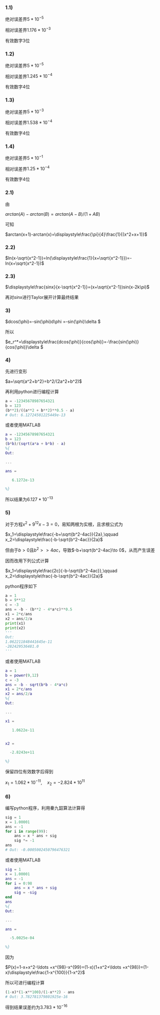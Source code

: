 ### 1.1)

绝对误差界$5*10^{-5}$

相对误差界$1.176*10^{-3}$

有效数字$3$位



### 1.2)

绝对误差界$5*10^{-5}$

相对误差界$1.245*10^{-4}$

有效数字$4$位



### 1.3)

绝对误差界$5*10^{-3}$

相对误差界$1.538*10^{-4}$

有效数字$4$位



### 1.4)

绝对误差界$5*10^{-1}$

相对误差界$1.25*10^{-4}$

有效数字$4$位



### 2.1)

由

$arctan(A)-arctan(B)=arctan(A-B)/(1+AB)$

可知

$arctan(x+1)-arctan(x)=\displaystyle\frac{\pi}{4}\frac{1}{(x^2+x+1)}$



### 2.2)

$ln(x-\sqrt{x^2-1})=ln(\displaystyle\frac{1}{x+\sqrt{x^2-1}})=-ln(x+\sqrt{x^2-1})$



### 2.3)

$\displaystyle\frac{sinx}{x-\sqrt{x^2-1}}=(x+\sqrt{x^2-1})sin(x-2k\pi)$

再对$sinx$进行Taylor展开计算最终结果



### 3)

$dcos(\phi)=-sin(\phi)d\phi =-sin(\phi)\delta $

所以

$e_r^*=\displaystyle\frac{dcos(\phi)}{cos(\phi)}=-\frac{sin(\phi)}{cos(\phi)}\delta $



### 4)

先进行变形

$a+\sqrt{a^2+b^2}=b^2/(2a^2+b^2)$

再利用python进行编程计算

```python
a = -12345678987654321
b = 123
(b**2)/((a**2 + b**2)**0.5 - a)
# Out: 6.12724501225449e-13
```

或者使用MATLAB

```matlab
a = -12345678987654321
b = 123
(b*b)/(sqrt(a*a + b*b) - a)
%{
Out:

...

ans =

   6.1272e-13

%}
```

所以结果为$6.127*10^{-13}$



### 5)

对于方程$x^2+9^{12}x-3=0$，易知两根为实根，且求根公式为

$x_1=\displaystyle\frac{-b+\sqrt{b^2-4ac}}{2a},\qquad x_2=\displaystyle\frac{-b-\sqrt{b^2-4ac}}{2a}$

但由于$b>0$且$b^2>>4ac$，导致$-b+\sqrt{b^2-4ac}\to 0$，从而产生误差

因而改用下列公式计算

$x_1=\displaystyle\frac{2c}{-b-\sqrt{b^2-4ac}},\qquad x_2=\displaystyle\frac{-b-\sqrt{b^2-4ac}}{2a}$

python程序如下

```python
a = 1
b = 9**12
c = -3
ans = -b - (b**2 - 4*a*c)**0.5
x1 = 2*c/ans
x2 = ans/2/a
print(x1)
print(x2)
'''
Out:
1.062211848441645e-11
-282429536481.0
'''
```

或者使用MATLAB

```matlab
a = 1
b = power(9,12)
c = -3
ans = -b - sqrt(b*b - 4*a*c)
x1 = 2*c/ans
x2 = ans/2/a
%{
Out:

...

x1 =

   1.0622e-11


x2 =

  -2.8243e+11

%}
```

保留四位有效数字后得到

$x_1=1.062*10^{-11},\quad x_2=-2.824*10^{11}$



### 6)

编写python程序，利用秦九韶算法计算得

```python
sig = 1
x = 1.00001
ans = -1
for i in range(99):
    ans = x * ans + sig
    sig *= -1
ans
# Out: -0.0005002450796476321
```

或者使用MATLAB

```matlab
sig = 1
x = 1.00001
ans = -1
for i = 0:98
    ans = x * ans + sig
    sig = -sig
end
ans
%{
Out:

...

ans =

  -5.0025e-04

%}
```

因为

$P(x)=1-x+x^2-\ldots +x^{98}-x^{99}=(1-x)(1+x^2+\ldots +x^{98})=(1-x)\displaystyle\frac{1-x^{100}}{1-x^2}$

所以可进行编程计算

```python
(1-x)*(1-x**100)/(1-x**2) - ans
# Out: 3.782781379801925e-16
```

得到结果误差约为$3.783*10^{-16}$

